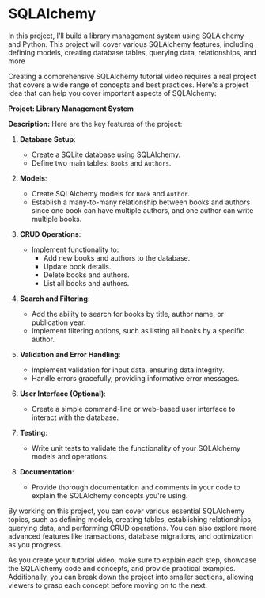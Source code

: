# SQLAlchemy

In this project, I'll build a library management system using SQLAlchemy and Python. This project will cover various SQLAlchemy features, including defining models, creating database tables, querying data, relationships, and more

Creating a comprehensive SQLAlchemy tutorial video requires a real project that covers a wide range of concepts and best practices. Here's a project idea that can help you cover important aspects of SQLAlchemy:

**Project: Library Management System**

**Description:**
Here are the key features of the project:

1. **Database Setup**:
   - Create a SQLite database using SQLAlchemy.
   - Define two main tables: `Books` and `Authors`.

2. **Models**:
   - Create SQLAlchemy models for `Book` and `Author`.
   - Establish a many-to-many relationship between books and authors since one book can have multiple authors, and one author can write multiple books.

3. **CRUD Operations**:
   - Implement functionality to:
     - Add new books and authors to the database.
     - Update book details.
     - Delete books and authors.
     - List all books and authors.

4. **Search and Filtering**:
   - Add the ability to search for books by title, author name, or publication year.
   - Implement filtering options, such as listing all books by a specific author.

5. **Validation and Error Handling**:
   - Implement validation for input data, ensuring data integrity.
   - Handle errors gracefully, providing informative error messages.

6. **User Interface (Optional)**:
   - Create a simple command-line or web-based user interface to interact with the database.

7. **Testing**:
   - Write unit tests to validate the functionality of your SQLAlchemy models and operations.

8. **Documentation**:
   - Provide thorough documentation and comments in your code to explain the SQLAlchemy concepts you're using.

By working on this project, you can cover various essential SQLAlchemy topics, such as defining models, creating tables, establishing relationships, querying data, and performing CRUD operations. You can also explore more advanced features like transactions, database migrations, and optimization as you progress.

As you create your tutorial video, make sure to explain each step, showcase the SQLAlchemy code and concepts, and provide practical examples. Additionally, you can break down the project into smaller sections, allowing viewers to grasp each concept before moving on to the next.
